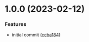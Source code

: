 # 1.0.0 (2023-02-12)


### Features

* initial commit ([ccba184](https://github.com/bloop-box/bloop-server-tester/commit/ccba18458caf63bf56ad15a678b3fe2740f484ef))
